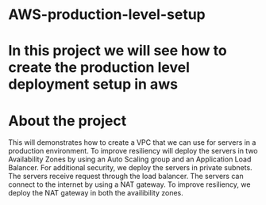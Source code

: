 # AWS-production-level-setup

# In this project we will see how to create the production level deployment setup in aws 
# About the project
This will demonstrates how to create a VPC that we can use for servers in a production environment. To improve resiliency will deploy the servers in two Availability Zones by using an Auto Scaling group and an Application Load Balancer. For additional security, we deploy the servers in private subnets. The servers receive request through the load balancer. The servers can connect to the internet by using a NAT gateway. To improve resiliency, we deploy the NAT gateway in both the availibility zones. 
